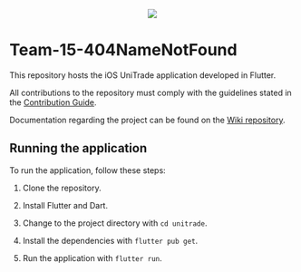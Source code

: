 <p align="center">
  <img src="https://github.com/user-attachments/assets/d9c35359-704d-4514-87fa-d315b5577fb0" />
</p>

# Team-15-404NameNotFound

This repository hosts the iOS UniTrade application developed in Flutter.

All contributions to the repository must comply with the guidelines stated in the [Contribution Guide](https://github.com/fedemelo/Team-15-Wiki/wiki/Contribution-Guide).

Documentation regarding the project can be found on the [Wiki repository](https://github.com/fedemelo/Team-15-Wiki).

## Running the application

To run the application, follow these steps:

1. Clone the repository.

2. Install Flutter and Dart.

3. Change to the project directory with `cd unitrade`. 

4. Install the dependencies with `flutter pub get`.

5. Run the application with `flutter run`.